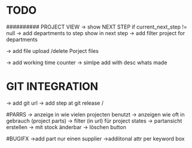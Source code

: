 # TODO







########## PROJECT VIEW
-> show NEXT STEP if current_next_step != null
-> add departments to step show in next step
-> add filter project for departments

-> add file upload /delete Porject files




-> add working time counter
-> simlpe add with desc whats made


# GIT INTEGRATION
-> add git url
-> add step at git release /


#PARRS
-> anzeige in wie vielen projecten benutzt
-> anzeigen wie oft in gebrauch (project parts)
-> filter (in url) für project states
-> partansicht erstellen
-> mit stock änderbar
-> löschen button


#BUGIFX
->add part nur einen supplier
->addiitonal attr per keyword box